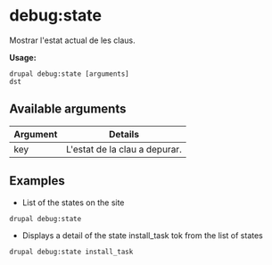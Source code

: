 # debug:state
Mostrar l'estat actual de les claus.

**Usage:**
```
drupal debug:state [arguments]
dst
```

## Available arguments
Argument | Details
---------|-------------
key | L'estat de la clau a depurar.

## Examples
* List of the states on the site
```
drupal debug:state
```
* Displays a detail of the state install_task tok from the list of states
```
drupal debug:state install_task
```
